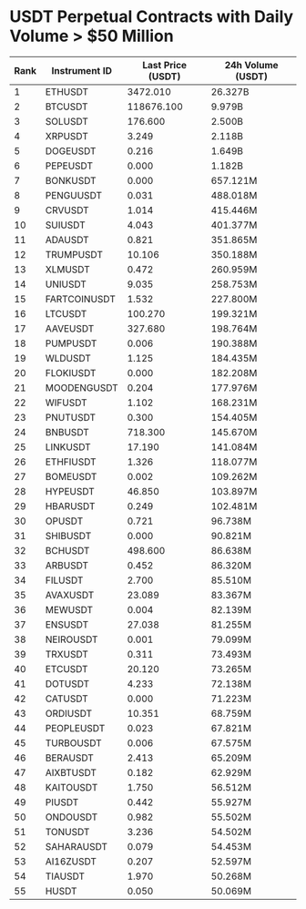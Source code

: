 # USDT Perpetual Contracts with Daily Volume > $50 Million

| Rank | Instrument ID | Last Price (USDT) | 24h Volume (USDT) |
|------|---------------|-------------------|-------------------|
| 1 | ETHUSDT | 3472.010 | 26.327B |
| 2 | BTCUSDT | 118676.100 | 9.979B |
| 3 | SOLUSDT | 176.600 | 2.500B |
| 4 | XRPUSDT | 3.249 | 2.118B |
| 5 | DOGEUSDT | 0.216 | 1.649B |
| 6 | PEPEUSDT | 0.000 | 1.182B |
| 7 | BONKUSDT | 0.000 | 657.121M |
| 8 | PENGUUSDT | 0.031 | 488.018M |
| 9 | CRVUSDT | 1.014 | 415.446M |
| 10 | SUIUSDT | 4.043 | 401.377M |
| 11 | ADAUSDT | 0.821 | 351.865M |
| 12 | TRUMPUSDT | 10.106 | 350.188M |
| 13 | XLMUSDT | 0.472 | 260.959M |
| 14 | UNIUSDT | 9.035 | 258.753M |
| 15 | FARTCOINUSDT | 1.532 | 227.800M |
| 16 | LTCUSDT | 100.270 | 199.321M |
| 17 | AAVEUSDT | 327.680 | 198.764M |
| 18 | PUMPUSDT | 0.006 | 190.388M |
| 19 | WLDUSDT | 1.125 | 184.435M |
| 20 | FLOKIUSDT | 0.000 | 182.208M |
| 21 | MOODENGUSDT | 0.204 | 177.976M |
| 22 | WIFUSDT | 1.102 | 168.231M |
| 23 | PNUTUSDT | 0.300 | 154.405M |
| 24 | BNBUSDT | 718.300 | 145.670M |
| 25 | LINKUSDT | 17.190 | 141.084M |
| 26 | ETHFIUSDT | 1.326 | 118.077M |
| 27 | BOMEUSDT | 0.002 | 109.262M |
| 28 | HYPEUSDT | 46.850 | 103.897M |
| 29 | HBARUSDT | 0.249 | 102.481M |
| 30 | OPUSDT | 0.721 | 96.738M |
| 31 | SHIBUSDT | 0.000 | 90.821M |
| 32 | BCHUSDT | 498.600 | 86.638M |
| 33 | ARBUSDT | 0.452 | 86.320M |
| 34 | FILUSDT | 2.700 | 85.510M |
| 35 | AVAXUSDT | 23.089 | 83.367M |
| 36 | MEWUSDT | 0.004 | 82.139M |
| 37 | ENSUSDT | 27.038 | 81.255M |
| 38 | NEIROUSDT | 0.001 | 79.099M |
| 39 | TRXUSDT | 0.311 | 73.493M |
| 40 | ETCUSDT | 20.120 | 73.265M |
| 41 | DOTUSDT | 4.233 | 72.138M |
| 42 | CATUSDT | 0.000 | 71.223M |
| 43 | ORDIUSDT | 10.351 | 68.759M |
| 44 | PEOPLEUSDT | 0.023 | 67.821M |
| 45 | TURBOUSDT | 0.006 | 67.575M |
| 46 | BERAUSDT | 2.413 | 65.209M |
| 47 | AIXBTUSDT | 0.182 | 62.929M |
| 48 | KAITOUSDT | 1.750 | 56.512M |
| 49 | PIUSDT | 0.442 | 55.927M |
| 50 | ONDOUSDT | 0.982 | 55.502M |
| 51 | TONUSDT | 3.236 | 54.502M |
| 52 | SAHARAUSDT | 0.079 | 54.453M |
| 53 | AI16ZUSDT | 0.207 | 52.597M |
| 54 | TIAUSDT | 1.970 | 50.268M |
| 55 | HUSDT | 0.050 | 50.069M |
